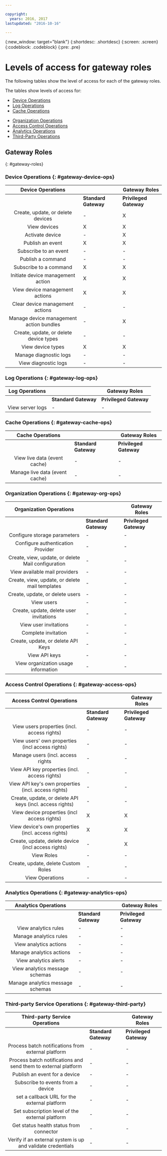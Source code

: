 ```yaml
---

copyright:
  years: 2016, 2017
lastupdated: "2016-10-16"

---
```


{:new_window: target="blank"}
{:shortdesc: .shortdesc}
{:screen: .screen}
{:codeblock: .codeblock}
{:pre: .pre}

# Levels of access for gateway roles

The following tables show the level of access for each of the gateway roles.

The tables show levels of access for:
- [Device Operations](#gateway-device-ops)
- [Log Operations](#gateway-log-ops)
- [Cache Operations](#gateway-cache-ops)
<!-- [Historian Operations](#gateway-historian) -->
- [Organization Operations](#gateway-org-ops)
- [Access Control Operations](#gateway-access-ops)
- [Analytics Operations](#gateway-analytics-ops)
- [Third-Party Operations](#gateway-third-party)  
<!-- - [Risk Management Operations](#gateway-risk-mgt) -->

## Gateway Roles
{: #gateway-roles}

### Device Operations {: #gateway-device-ops}

Device Operations || Gateway Roles|
:--------: | ---------------------|------------------------
           | **Standard Gateway** | **Privileged Gateway**
Create, update, or delete devices|-|X
View devices|X|X
Activate device|-|X
Publish an event|X|X
Subscribe to an event|-|-
Publish a command|-|-
Subscribe to a command|X|X
Initiate device management action|X|X
View device management actions|X|X
Clear device management actions|-|-
Manage device management action bundles|-|X
Create, update, or delete device types|-|-
View device types|X|X
Manage diagnostic logs|-|-
View diagnostic logs|-|-

### Log Operations {: #gateway-log-ops}

Log Operations || Gateway Roles|
:--------: | ---------------------|------------------------
           | **Standard Gateway** | **Privileged Gateway**
View server logs|-|-

### Cache Operations {: #gateway-cache-ops}

Cache Operations || Gateway Roles|
:--------: | ---------------------|------------------------
           | **Standard Gateway** | **Privileged Gateway**
View live data (event cache)|-|-
Manage live data (event cache)|-|-


### Organization Operations {: #gateway-org-ops}

Organization Operations || Gateway Roles|
:--------: | ---------------------|------------------------
           | **Standard Gateway** | **Privileged Gateway**
Configure storage parameters|-|-
Configure authentication Provider|-|-
Create, view, update, or delete Mail configuration|-|-
View available mail providers|-|-
Create, view, update, or delete mail templates|-|-
Create, update, or delete users|-|-
View users|-|-
Create, update, delete user invitations|-|-
View user invitations|-|-
Complete invitation|-|-
Create, update, or delete API Keys|-|-
View API keys|-|-
View organization usage information|-|-

### Access Control Operations {: #gateway-access-ops}

Access Control Operations || Gateway Roles|
:--------: | ---------------------|------------------------
           | **Standard Gateway** | **Privileged Gateway**
View users properties (incl. access rights)|-|-
View users' own properties (incl access rights)|-|-
Manage users (incl. access rights|-|-
View API key properties (incl. access rights)|-|-
View API key's own properties (incl. access rights)|-|-
Create, update, or delete API keys (incl. access rights)|-|-
View device properties (incl access rights)|X|X
View device's own properties (incl. access rights)|X|X
Create, update, delete device (incl access rights)|-|X
View Roles|-|-
Create, update, delete Custom Roles|-|-
View Operations|-|-

### Analytics Operations {: #gateway-analytics-ops}

Analytics Operations || Gateway Roles|
:--------: | ---------------------|------------------------|
           | **Standard Gateway** | **Privileged Gateway** |
View analytics rules|-|-
Manage analytics rules|-|-
View analytics actions|-|-
Manage analytics actions|-|-
View analytics alerts|-|-
View analytics message schemas|-|-
Manage analytics message schemas|-|-

### Third-party Service Operations {: #gateway-third-party}

Third-party Service Operations || Gateway Roles|
:--------: | ---------------------|------------------------
           | **Standard Gateway** | **Privileged Gateway**
Process batch notifications from external platform|-|-
Process batch notifications and send them to external platform|-|-
Publish an event for a device|-|-
Subscribe to events from a device|-|-
set a callback URL for the external platform|-|-
Set subscription level of the external platform|-|-
Get status health status from connector|-|-
Verify if an external system is up and validate credentials|-|-
